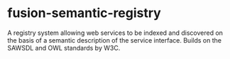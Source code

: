 fusion-semantic-registry
========================

A registry system allowing web services to be indexed and discovered on the basis of a semantic description of the service interface. Builds on the SAWSDL and OWL standards by W3C.
